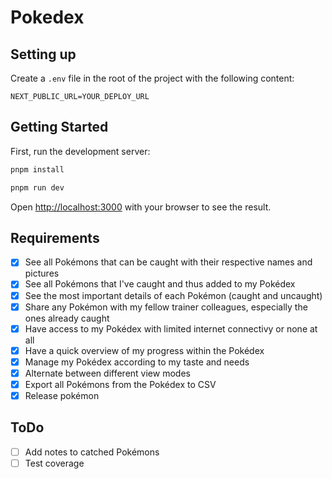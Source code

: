 # Pokedex

## Setting up

Create a `.env` file in the root of the project with the following content:

```
NEXT_PUBLIC_URL=YOUR_DEPLOY_URL
```   

## Getting Started

First, run the development server:

```bash
pnpm install

pnpm run dev
```

Open [http://localhost:3000](http://localhost:3000) with your browser to see the result.

## Requirements

- [x] See all Pokémons that can be caught with their respective names and pictures
- [x] See all Pokémons that I've caught and thus added to my Pokédex
- [x] See the most important details of each Pokémon (caught and uncaught)
- [x] Share any Pokémon with my fellow trainer colleagues, especially the ones already caught
- [x] Have access to my Pokédex with limited internet connectivy or none at all
- [x] Have a quick overview of my progress within the Pokédex
- [x] Manage my Pokédex according to my taste and needs
- [x] Alternate between different view modes
- [x] Export all Pokémons from the Pokédex to CSV
- [x] Release pokémon

## ToDo

- [ ] Add notes to catched Pokémons
- [ ] Test coverage